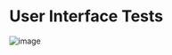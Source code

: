 # User Interface Tests

![image](https://github.com/spenalozacortes/user-interface-tests/assets/104114100/dc04e8b4-5d9e-46ed-baa4-d8cd7acc9f02)

